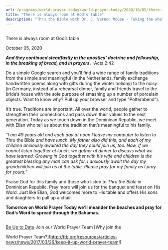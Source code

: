 ```yaml
---
url: /programs/world-prayer-today/world-prayer-today/2020/10/05/there-is-always-room-at-god-s-table
title: "There is always room at God’s table"
description: "Thru the Bible with Dr. J. Vernon McGee - Taking the whole Word to the whole world"
---
```







## 
 There is always room at God’s table


October 05, 2020




***And they continued steadfastly in the apostles’ doctrine and fellowship, in the breaking of bread, and in prayers.*** -Acts 2:42

Do a simple Google search and you’ll find a wide range of family traditions from the simple and meaningful (in the Netherlands, family exchange handwritten poems along with gifts during the winter holiday) to the noisy (in Germany, instead of a rehearsal dinner, family and friends travel to the bride’s house with the sole purpose of smashing up a number of porcelain objects. Want to know why? Pull up your browser and type “Polterabend”).

It’s true. Traditions are important. All over the world, people gather to strengthen their connections and pass down their values to the next generation. Today as we touch down in the Dominican Republic, we meet with Elian who tell us about the tradition that’s meaningful to his family.

*“I am 49 years old and each day at noon I leave my computer to listen to* Thru the Bible *and have lunch. My father also did this, and each of my children anxiously awaited the day they could join us, too. Now, if we cannot listen together at lunch, we gather at dinner to discuss what we have learned. Growing in God together with his wife and children is the greatest blessing any man can ask for. I anxiously await the day my grandchildren will join us at the table. Please pray for my family as I pray for yours.”*

Praise God for this family and those who listen to *Thru the Bible* in Dominican Republic. Pray more will join us for the banquet and feast on His Word. Just like Elian, God welcomes more to His table and offers His sons and daughters to pull up a chair. 

**Tomorrow on World Prayer Today we’ll meander the beaches and pray for God’s Word to spread through the Bahamas.** 







## 




[Be Up to Date](http://feeds.feedburner.com/WorldPrayerToday "World Prayer Today RSS Feed")
Join our World Prayer Team
[Why join the  

World Prayer Team?](http://ttb.org/resources/articles-news/news/2017/03/26/keep-it-up-world-prayer-team!)





